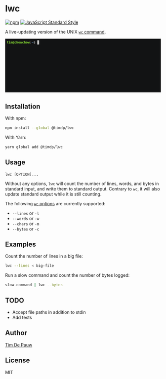 # lwc

[![npm](https://img.shields.io/npm/v/@timdp/lwc.svg)](https://www.npmjs.com/package/@timdp/lwc) [![JavaScript Standard Style](https://img.shields.io/badge/code%20style-standard-brightgreen.svg)](https://standardjs.com/)

A live-updating version of the UNIX [`wc` command](https://en.wikipedia.org/wiki/Wc_(Unix)).

![](demo.gif)

## Installation

With npm:

```bash
npm install --global @timdp/lwc
```

With Yarn:

```bash
yarn global add @timdp/lwc
```

## Usage

```
lwc [OPTION]...
```

Without any options, `lwc` will count the number of lines, words, and bytes
in standard input, and write them to standard output. Contrary to `wc`, it will
also update standard output while it is still counting.

The following [`wc` options](https://en.wikipedia.org/wiki/Wc_(Unix)) are
currently supported:

- `--lines` or `-l`
- `--words` or `-w`
- `--chars` or `-m`
- `--bytes` or `-c`

## Examples

Count the number of lines in a big file:

```bash
lwc --lines < big-file
```

Run a slow command and count the number of bytes logged:

```bash
slow-command | lwc --bytes
```

## TODO

- Accept file paths in addition to stdin
- Add tests

## Author

[Tim De Pauw](https://tmdpw.eu/)

## License

MIT
